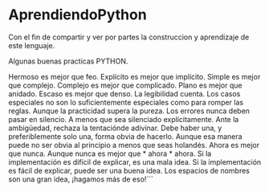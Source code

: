 # AprendiendoPython

Con el fin de compartir y ver por partes la construccion y aprendizaje de este lenguaje.

Algunas buenas practicas PYTHON.


Hermoso es mejor que feo.
Explícito es mejor que implícito.
Simple es mejor que complejo.
Complejo es mejor que complicado.
Plano es mejor que anidado.
Escaso es mejor que denso.
La legibilidad cuenta.
Los casos especiales no son lo suficientemente especiales como para romper las reglas.
Aunque la practicidad supera la pureza.
Los errores nunca deben pasar en silencio.
A menos que sea silenciado explícitamente.
Ante la ambigüedad, rechaza la tentaciónde adivinar.
Debe haber una, y preferiblemente solo una, forma obvia de hacerlo.
Aunque esa manera puede no ser obvia al principio a menos que seas holandés.
Ahora es mejor que nunca.
Aunque nunca es mejor que * ahora * ahora.
Si la implementación es difícil de explicar, es una mala idea.
Si la implementación es fácil de explicar, puede ser una buena idea.
Los espacios de nombres son una gran idea, ¡hagamos más de eso!```
